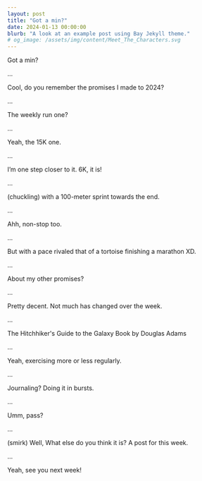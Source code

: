 ```yaml
---
layout: post
title: "Got a min?"
date: 2024-01-13 00:00:00
blurb: "A look at an example post using Bay Jekyll theme."
# og_image: /assets/img/content/Meet_The_Characters.svg
---
```


Got a min?

…

Cool, do you remember the promises I made to 2024?

…

The weekly run one?

…

Yeah, the 15K one.

…

I’m one step closer to it. 6K, it is!

…

(chuckling) with a 100-meter sprint towards the end.

…

Ahh, non-stop too.

…

But with a pace rivaled that of a tortoise finishing a marathon XD.

…

About my other promises?

…

Pretty decent. Not much has changed over the week.

…

The Hitchhiker's Guide to the Galaxy Book by Douglas Adams

…

Yeah, exercising more or less regularly.

…

Journaling? Doing it in bursts.

…

Umm, pass?

…

(smirk) Well, What else do you think it is? A post for this week.

…

Yeah, see you next week!
